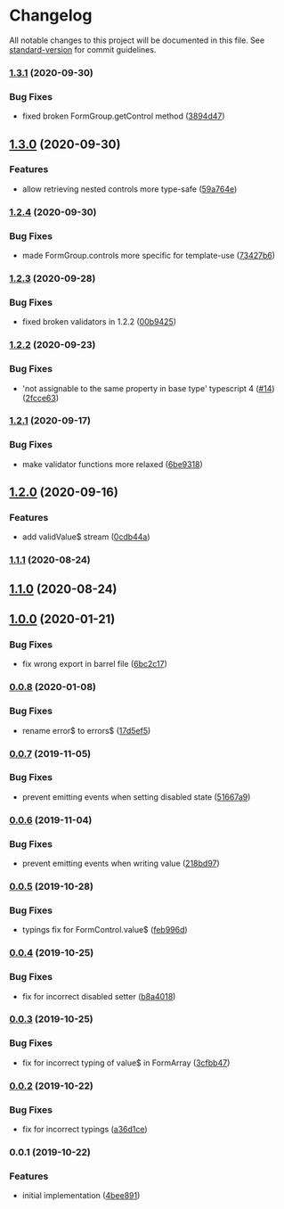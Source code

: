 # Changelog

All notable changes to this project will be documented in this file. See [standard-version](https://github.com/conventional-changelog/standard-version) for commit guidelines.

### [1.3.1](https://github.com/dirkluijk/ngx-typesafe-forms/compare/v1.3.0...v1.3.1) (2020-09-30)


### Bug Fixes

* fixed broken FormGroup.getControl method ([3894d47](https://github.com/dirkluijk/ngx-typesafe-forms/commit/3894d47350579599359c0a35a6e07972d5edc33f))

## [1.3.0](https://github.com/dirkluijk/ngx-typesafe-forms/compare/v1.2.4...v1.3.0) (2020-09-30)


### Features

* allow retrieving nested controls more type-safe ([59a764e](https://github.com/dirkluijk/ngx-typesafe-forms/commit/59a764e16f5b50f8a16dadc751600010939be234))

### [1.2.4](https://github.com/dirkluijk/ngx-typesafe-forms/compare/v1.2.3...v1.2.4) (2020-09-30)


### Bug Fixes

* made FormGroup.controls more specific for template-use ([73427b6](https://github.com/dirkluijk/ngx-typesafe-forms/commit/73427b6d8be0660516f438c797bf364f3551c622))

### [1.2.3](https://github.com/dirkluijk/ngx-typesafe-forms/compare/v1.2.2...v1.2.3) (2020-09-28)


### Bug Fixes

* fixed broken validators in 1.2.2 ([00b9425](https://github.com/dirkluijk/ngx-typesafe-forms/commit/00b9425d3dd276ddede07fe1486ea5b4947c8c66))

### [1.2.2](https://github.com/dirkluijk/ngx-typesafe-forms/compare/v1.2.1...v1.2.2) (2020-09-23)


### Bug Fixes

* 'not assignable to the same property in base type' typescript 4 ([#14](https://github.com/dirkluijk/ngx-typesafe-forms/issues/14)) ([2fcce63](https://github.com/dirkluijk/ngx-typesafe-forms/commit/2fcce63094adf7594073bb72a927c2865f2d3fb6))

### [1.2.1](https://github.com/dirkluijk/ngx-typesafe-forms/compare/v1.2.0...v1.2.1) (2020-09-17)


### Bug Fixes

* make validator functions more relaxed ([6be9318](https://github.com/dirkluijk/ngx-typesafe-forms/commit/6be93188292d24abe30b3af0c1f2a00cbfb6db2b))

## [1.2.0](https://github.com/dirkluijk/ngx-typesafe-forms/compare/v1.1.1...v1.2.0) (2020-09-16)


### Features

* add validValue$ stream ([0cdb44a](https://github.com/dirkluijk/ngx-typesafe-forms/commit/0cdb44a2252fa89c350616b7f882ba17463cbd4d))

### [1.1.1](https://github.com/dirkluijk/ngx-typesafe-forms/compare/v1.1.0...v1.1.1) (2020-08-24)

## [1.1.0](https://github.com/dirkluijk/ngx-typesafe-forms/compare/v1.0.0...v1.1.0) (2020-08-24)

## [1.0.0](https://github.com/dirkluijk/ngx-typesafe-forms/compare/v0.0.8...v1.0.0) (2020-01-21)


### Bug Fixes

* fix wrong export in barrel file ([6bc2c17](https://github.com/dirkluijk/ngx-typesafe-forms/commit/6bc2c17b015cd669684b6450d8727c319e30b0b1))

### [0.0.8](https://github.com/dirkluijk/ngx-typesafe-forms/compare/v0.0.7...v0.0.8) (2020-01-08)


### Bug Fixes

* rename error$ to errors$ ([17d5ef5](https://github.com/dirkluijk/ngx-typesafe-forms/commit/17d5ef537c5a202f990165dff20cdbcf8a18e86e))

### [0.0.7](https://github.com/dirkluijk/ngx-typesafe-forms/compare/v0.0.6...v0.0.7) (2019-11-05)


### Bug Fixes

* prevent emitting events when setting disabled state ([51667a9](https://github.com/dirkluijk/ngx-typesafe-forms/commit/51667a9))

### [0.0.6](https://github.com/dirkluijk/ngx-typesafe-forms/compare/v0.0.5...v0.0.6) (2019-11-04)


### Bug Fixes

* prevent emitting events when writing value ([218bd97](https://github.com/dirkluijk/ngx-typesafe-forms/commit/218bd97))

### [0.0.5](https://github.com/dirkluijk/ngx-typesafe-forms/compare/v0.0.4...v0.0.5) (2019-10-28)


### Bug Fixes

* typings fix for FormControl.value$ ([feb996d](https://github.com/dirkluijk/ngx-typesafe-forms/commit/feb996d))

### [0.0.4](https://github.com/dirkluijk/ngx-typesafe-forms/compare/v0.0.3...v0.0.4) (2019-10-25)


### Bug Fixes

* fix for incorrect disabled setter ([b8a4018](https://github.com/dirkluijk/ngx-typesafe-forms/commit/b8a4018))

### [0.0.3](https://github.com/dirkluijk/ngx-typesafe-forms/compare/v0.0.2...v0.0.3) (2019-10-25)


### Bug Fixes

* fix for incorrect typing of value$ in FormArray ([3cfbb47](https://github.com/dirkluijk/ngx-typesafe-forms/commit/3cfbb47))

### [0.0.2](https://github.com/dirkluijk/ngx-typesafe-forms/compare/v0.0.1...v0.0.2) (2019-10-22)


### Bug Fixes

* fix for incorrect typings ([a36d1ce](https://github.com/dirkluijk/ngx-typesafe-forms/commit/a36d1ce))

### 0.0.1 (2019-10-22)


### Features

* initial implementation ([4bee891](https://github.com/dirkluijk/ngx-typesafe-forms/commit/4bee891))
